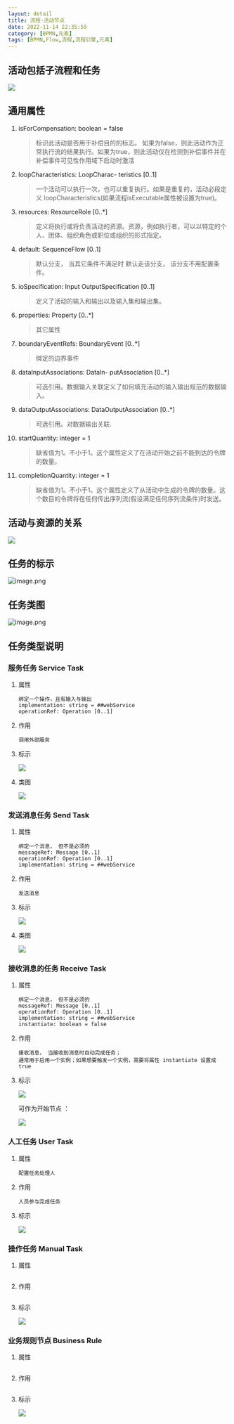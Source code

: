 ```yaml
---
layout: detail
title: 流程-活动节点
date: 2022-11-14 22:35:59
category: [BPMN,元素]
tags: [BPMN,Flow,流程,流程引擎,元素]
---
```

## 活动包括子流程和任务

![](images/活动类图.png)

## 通用属性

1. isForCompensation: boolean = false
   > 标识此活动是否用于补偿目的的标志。 如果为false，则此活动作为正常执行流的结果执行。如果为true，则此活动仅在检测到补偿事件并在补偿事件可见性作用域下启动时激活
   >
2. loopCharacteristics: LoopCharac- teristics [0..1]
   > 一个活动可以执行一次，也可以重复执行。如果是重复的，活动必段定义 loopCharacteristics(如果流程isExecutable属性被设置为true)。
   >
3. resources: ResourceRole [0..*]
   > 定义将执行或将负责活动的资源。资源，例如执行者，可以以特定的个人、团体、组织角色或职位或组织的形式指定。
   >
4. default: SequenceFlow [0..1]
   > 默认分支， 当其它条件不满足时 默认走该分支， 该分支不用配置条件。
   >
5. ioSpecification: Input OutputSpecification [0..1]
   > 定义了活动的输入和输出以及输入集和输出集。
   >
6. properties: Property [0..*]
   > 其它属性
   >
7. boundaryEventRefs: BoundaryEvent [0..*]
   > 绑定的边界事件
   >
8. dataInputAssociations: DataIn- putAssociation [0..*]
   > 可选引用。数据输入关联定义了如何填充活动的输入输出规范的数据输入。
   >
9. dataOutputAssociations: DataOutputAssociation [0..*]
   > 可选引用。对数据输出关联.
   >
10. startQuantity: integer = 1
    > 缺省值为1。不小于1。这个属性定义了在活动开始之前不能到达的令牌的数量。
    >
11. completionQuantity: integer = 1
    > 缺省值为1。不小于1。这个属性定义了从活动中生成的令牌的数量。这个数目的令牌将在任何传出序列流(假设满足任何序列流条件)时发送。
    >

## 活动与资源的关系

![](images/活动与资源的关系.png)

## 任务的标示

![image.png](images/任务的标示.png)

## 任务类图

![image.png](images/任务类图.png)

## 任务类型说明
### 服务任务 Service Task
1. 属性
   ```textmate
   绑定一个操作，且有输入与输出
   implementation: string = ##webService
   operationRef: Operation [0..1]
   ```
2. 作用
   ```textmate
   调用外部服务
   ```
3. 标示

   ![](images/服务任务表示.png)

4. 类图

   ![](images/服务任务类图.png)

### 发送消息任务 Send Task
1. 属性
   ```textmate
   绑定一个消息， 但不是必须的
   messageRef: Message [0..1]
   operationRef: Operation [0..1]
   implementation: string = ##webService
   ```
2. 作用
   ```textmate
   发送消息
   ```
3. 标示

   ![](images/发送消息任务标示.png)

4. 类图

   ![](images/消息任务类图.png)

### 接收消息的任务 Receive Task
1. 属性
   ```textmate
   绑定一个消息， 但不是必须的
   messageRef: Message [0..1]
   operationRef: Operation [0..1]
   implementation: string = ##webService
   instantiate: boolean = false
   ```
2. 作用
   ```textmate
   接收消息， 当接收到消息时自动完成任务；
   通常用于启用一个实例；如果想要触发一个实例，需要将属性 instantiate 设置成 true
   ```
3. 标示

   ![](images/接收消息任务.png) 

   可作为开始节点 ：

   ![](images/可以实例化的接收消息任务.png)

### 人工任务 User Task
1. 属性
   ```textmate
   配置任务处理人
   ```
2. 作用
   ```textmate
   人员参与完成任务
   ```
3. 标示

   ![](images/人工节点标示.png)


### 操作任务 Manual Task
1. 属性
   ```textmate
   ```
2. 作用
   ```textmate
   ```
3. 标示

   ![](images/操作任务.png)

### 业务规则节点 Business Rule
1. 属性
   ```textmate
   ```
2. 作用
   ```textmate
   ```
3. 标示

   ![](images/操作任务.png)
